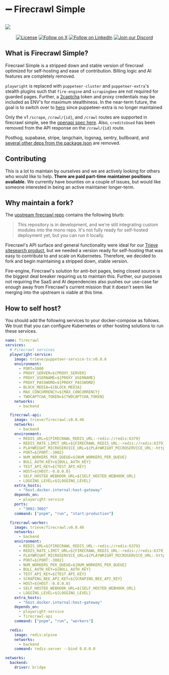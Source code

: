 # ➖ Firecrawl Simple

## ![](https://trieve.b-cdn.net/firecrawl-simple/loc_chart.png)

<div>
  <p align="center"><a href="https://github.com/mendableai/firecrawl/blob/main/LICENSE"><img src="https://img.shields.io/github/license/mendableai/firecrawl" alt="License"></a>
    <a href="https://x.com/trieveai"><img src="https://img.shields.io/badge/Follow%20on%20X-000000?style=flat&amp;logo=x&amp;logoColor=white" alt="Follow on X"></a>
    <a href="https://www.linkedin.com/company/90198314"><img src="https://img.shields.io/badge/Follow%20on%20LinkedIn-0077B5?style=flat&amp;logo=linkedin&amp;logoColor=white" alt="Follow on LinkedIn"></a>
    <a href="https://discord.gg/CuJVfgZf54"><img src="https://img.shields.io/discord/1130153053056684123.svg?style=flat&amp;logo=discord&amp;logoColor=white" alt="Join our Discord"></a></p>
</div>

## What is Firecrawl Simple?

Firecrawl Simple is a stripped down and stable version of firecrawl optimized for self-hosting and ease of contribution. Billing logic and AI features are completely removed.

`playwright` is replaced with `puppeteer-cluster` and `puppeteer-extra`'s stealth plugins such that `fire-engine` and `scrapingbee` are not required for guarded pages. Further, a [2captcha](https://2captcha.com/) token and proxy credentials may be included as ENV's for maximum stealthiness. In the near-term future, the goal is to switch over to [hero](https://github.com/ulixee/hero) since puppeteer-extra is no longer maintained

Only the v1 `/scrape`, `/crawl/{id}`, and `/crawl` routes are supported in firecrawl simple, see the [openapi spec here](/apps/api/v1-openapi.json). Also, `creditsUsed` has been removed from the API response on the `/crawl/{id}` route.

Posthog, supabase, stripe, langchain, logsnag, sentry, bullboard, and [several other deps from the package.json](https://github.com/mendableai/firecrawl/compare/main...devflowinc:firecrawl-simple:main#diff-2c40985d6d91eed8ae85ec1c8e754a85984ee32e156a600d2b7a467423d7e338) are removed.

## Contributing

This is a lot to maintain by ourselves and we are actively looking for others who would like to help. **There are paid part-time maintainer positions available.** We currently have bounties on a couple of issues, but would like someone interested in being an active maintainer longer-term.

## Why maintain a fork?

The [upstream firecrawl repo](https://github.com/mendableai/firecrawl) contains the following blurb:

> This repository is in development, and we're still integrating custom modules into the mono repo. It's not fully ready for self-hosted deployment yet, but you can run it locally.

Firecrawl's API surface and general functionality were ideal for our [Trieve sitesearch product](https://trieve.ai/sitesearch), but we needed a version ready for self-hosting that was easy to contribute to and scale on Kubernetes. Therefore, we decided to fork and begin maintaining a stripped down, stable version.

Fire-engine, Firecrawl's solution for anti-bot pages, being closed source is the biggest deal breaker requiring us to maintain this. Further, our purposes not requiring the SaaS and AI dependencies also pushes our use-case far enough away from Firecrawl's current mission that it doesn't seem like merging into the upstream is viable at this time.

## How to self host?

You should add the following services to your docker-compose as follows. We trust that you can configure Kubernetes or other hosting solutions to run these services.

```yaml
name: firecrawl
services:
  # Firecrawl services
  playwright-service:
    image: trieve/puppeteer-service-ts:v0.0.6
    environment:
      - PORT=3000
      - PROXY_SERVER=${PROXY_SERVER}
      - PROXY_USERNAME=${PROXY_USERNAME}
      - PROXY_PASSWORD=${PROXY_PASSWORD}
      - BLOCK_MEDIA=${BLOCK_MEDIA}
      - MAX_CONCURRENCY=${MAX_CONCURRENCY}
      - TWOCAPTCHA_TOKEN=${TWOCAPTCHA_TOKEN}
    networks:
      - backend

  firecrawl-api:
    image: trieve/firecrawl:v0.0.46
    networks:
      - backend
    environment:
      - REDIS_URL=${FIRECRAWL_REDIS_URL:-redis://redis:6379}
      - REDIS_RATE_LIMIT_URL=${FIRECRAWL_REDIS_URL:-redis://redis:6379}
      - PLAYWRIGHT_MICROSERVICE_URL=${PLAYWRIGHT_MICROSERVICE_URL:-http://playwright-service:3000}
      - PORT=${PORT:-3002}
      - NUM_WORKERS_PER_QUEUE=${NUM_WORKERS_PER_QUEUE}
      - BULL_AUTH_KEY=${BULL_AUTH_KEY}
      - TEST_API_KEY=${TEST_API_KEY}
      - HOST=${HOST:-0.0.0.0}
      - SELF_HOSTED_WEBHOOK_URL=${SELF_HOSTED_WEBHOOK_URL}
      - LOGGING_LEVEL=${LOGGING_LEVEL}
    extra_hosts:
      - "host.docker.internal:host-gateway"
    depends_on:
      - playwright-service
    ports:
      - "3002:3002"
    command: ["pnpm", "run", "start:production"]

  firecrawl-worker:
    image: trieve/firecrawl:v0.0.46
    networks:
      - backend
    environment:
      - REDIS_URL=${FIRECRAWL_REDIS_URL:-redis://redis:6379}
      - REDIS_RATE_LIMIT_URL=${FIRECRAWL_REDIS_URL:-redis://redis:6379}
      - PLAYWRIGHT_MICROSERVICE_URL=${PLAYWRIGHT_MICROSERVICE_URL:-http://playwright-service:3000}
      - PORT=${PORT:-3002}
      - NUM_WORKERS_PER_QUEUE=${NUM_WORKERS_PER_QUEUE}
      - BULL_AUTH_KEY=${BULL_AUTH_KEY}
      - TEST_API_KEY=${TEST_API_KEY}
      - SCRAPING_BEE_API_KEY=${SCRAPING_BEE_API_KEY}
      - HOST=${HOST:-0.0.0.0}
      - SELF_HOSTED_WEBHOOK_URL=${SELF_HOSTED_WEBHOOK_URL}
      - LOGGING_LEVEL=${LOGGING_LEVEL}
    extra_hosts:
      - "host.docker.internal:host-gateway"
    depends_on:
      - playwright-service
      - firecrawl-api
    command: ["pnpm", "run", "workers"]

  redis:
    image: redis:alpine
    networks:
      - backend
    command: redis-server --bind 0.0.0.0

networks:
  backend:
    driver: bridge
